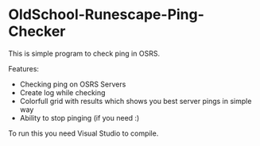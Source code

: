 # OldSchool-Runescape-Ping-Checker
This is simple program to check ping in OSRS.

Features:
- Checking ping on OSRS Servers
- Create log while checking
- Colorfull grid with results which shows you best server pings in simple way
- Ability to stop pinging (if you need :)


To run this you need Visual Studio to compile.
